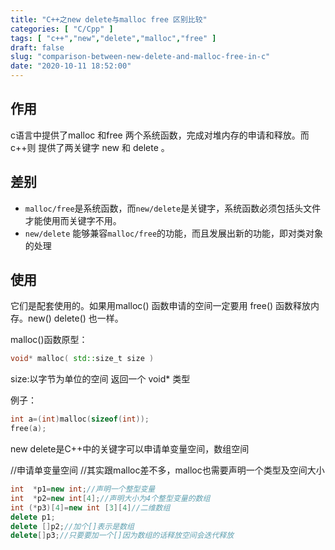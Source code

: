 ```yaml
---
title: "C++之new delete与malloc free 区别比较"
categories: [ "C/Cpp" ]
tags: [ "c++","new","delete","malloc","free" ]
draft: false
slug: "comparison-between-new-delete-and-malloc-free-in-c"
date: "2020-10-11 18:52:00"
---
```


## 作用
c语言中提供了malloc 和free 两个系统函数，完成对堆内存的申请和释放。而c++则 提供了两关键字 new 和 delete 。

## 差别

- `malloc/free`是系统函数，而`new/delete`是关键字，系统函数必须包括头文件才能使用而关键字不用。
- `new/delete` 能够兼容`malloc/free`的功能，而且发展出新的功能，即对类对象的处理

## 使用
它们是配套使用的。如果用malloc() 函数申请的空间一定要用 free() 函数释放内存。new() delete() 也一样。

malloc()函数原型：
```c++
void* malloc( std::size_t size )
```
size:以字节为单位的空间
返回一个 void* 类型

例子：
```c++
int a=(int)malloc(sizeof(int));
free(a);
```


<!--more-->


new delete是C++中的关键字可以申请单变量空间，数组空间

//申请单变量空间
//其实跟malloc差不多，malloc也需要声明一个类型及空间大小
```c++
int  *p1=new int;//声明一个整型变量
int  *p2=new int[4];//声明大小为4个整型变量的数组
int (*p3)[4]=new int [3][4]//二维数组
delete p1;
delete []p2;//加个[]表示是数组
delete[]p3;//只要要加一个[]因为数组的话释放空间会迭代释放
```